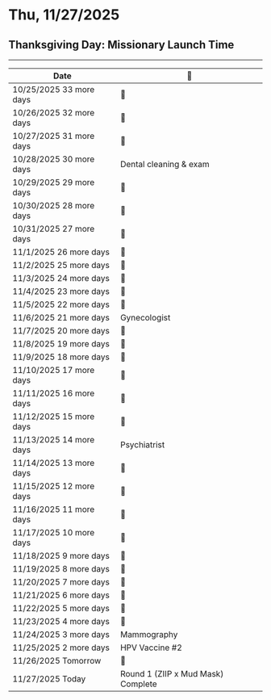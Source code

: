 <h1>Thu, 11/27/2025</h1>
<h2>Thanksgiving Day: Missionary Launch Time</h2>

---

|Date|📌|
|--|--|
|10/25/2025 33 more days|📌|
|10/26/2025 32 more days|📌|
|10/27/2025 31 more days|📌|
|10/28/2025 30 more days|Dental cleaning & exam|
|10/29/2025 29 more days|📌|
|10/30/2025 28 more days|📌|
|10/31/2025 27 more days|📌|
|11/1/2025 26 more days|📌|
|11/2/2025 25 more days|📌|
|11/3/2025 24 more days|📌|
|11/4/2025 23 more days|📌|
|11/5/2025 22 more days|📌|
|11/6/2025 21 more days|Gynecologist|
|11/7/2025 20 more days|📌|
|11/8/2025 19 more days|📌|
|11/9/2025 18 more days|📌|
|11/10/2025 17 more days|📌|
|11/11/2025 16 more days|📌|
|11/12/2025 15 more days|📌|
|11/13/2025 14 more days|Psychiatrist|
|11/14/2025 13 more days|📌|
|11/15/2025 12 more days|📌|
|11/16/2025 11 more days|📌|
|11/17/2025 10 more days|📌|
|11/18/2025 9 more days|📌|
|11/19/2025 8 more days|📌|
|11/20/2025 7 more days|📌|
|11/21/2025 6 more days|📌|
|11/22/2025 5 more days|📌|
|11/23/2025 4 more days|📌|
|11/24/2025 3 more days|Mammography|
|11/25/2025 2 more days|HPV Vaccine #2|
|11/26/2025 Tomorrow|📌|
|11/27/2025 Today|Round 1 (ZIIP x Mud Mask) Complete|
